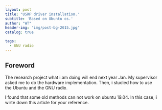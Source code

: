```yaml
---
layout: post
title: "USRP driver installation."
subtitle: 'Based on Ubuntu os.'
author: "WT"
header-img: "img/post-bg-2015.jpg"
catalog: true

tags:
  - GNU radio
---
```


## Foreword

The research project what i am doing will end next year Jan. My supervisor asked me to do the hardware implementation. Then, i studied how to use the Ubuntu and the GNU radio. 

I found that some old methods can not work on ubuntu 19.04. In this case, i wirte down this article for your reference.

